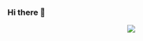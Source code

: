 ### Hi there 👋

<!--
**javansaffari/javansaffari** is a ✨ _special_ ✨ repository because its `README.md` (this file) appears on your GitHub profile.

Here are some ideas to get you started:

- 🔭 I’m currently working on ...
- 🌱 I’m currently learning ...
- 👯 I’m looking to collaborate on ...
- 🤔 I’m looking for help with ...
- 💬 Ask me about ...
- 📫 How to reach me: ...
- 😄 Pronouns: ...
- ⚡ Fun fact: ...
-->


<p align="center">
 <a href="#" alt="Amir's github stats">
  <img src="https://github-readme-stats.vercel.app/api?username=javansaffari&theme=tokyonight&show_icons=true" />
 </a>
</p>
